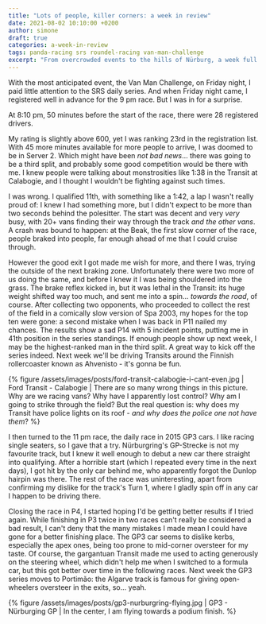 ```yaml
---
title: "Lots of people, killer corners: a week in review"
date: 2021-08-02 10:10:00 +0200
author: simone
draft: true
categories: a-week-in-review
tags: panda-racing srs roundel-racing van-man-challenge
excerpt: "From overcrowded events to the hills of Nürburg, a week full of regrets"
---
```


With the most anticipated event, the Van Man Challenge, on Friday night, I paid little attention to the SRS daily series. And when Friday night came, I registered well in advance for the 9 pm race. But I was in for a surprise. 

At 8:10 pm, 50 minutes before the start of the race, there were 28 registered drivers. 

My rating is slightly above 600, yet I was ranking 23rd in the registration list. With 45 more minutes available for more people to arrive, I was doomed to be in Server 2. Which might have been *not bad news*... there was going to be a third split, and probably some good competition would be there with me. I knew people were talking about monstrosities like 1:38 in the Transit at Calabogie, and I thought I wouldn't be fighting against such times. 

I was wrong. I qualified 11th, with something like a 1:42, a lap I wasn't really proud of: I knew I had something more, but I didn't expect to be more than two seconds behind the polesitter. The start was decent and very *very* busy, with 20+ vans finding their way through the track *and the other vans*. A crash was bound to happen: at the Beak, the first slow corner of the race, people braked into people, far enough ahead of me that I could cruise through. 

However the good exit I got made me wish for more, and there I was, trying the outside of the next braking zone. Unfortunately there were two more of us doing the same, and before I knew it I was being shouldered into the grass. The brake reflex kicked in, but it was lethal in the Transit: its huge weight shifted way too much, and sent me into a spin... *towards the road*, of course. After collecting two opponents, who proceeded to collect the rest of the field in a comically slow version of Spa 2003, my hopes for the top ten were gone: a second mistake when I was back in P11 nailed my chances. The results show a sad P14 with 5 incident points, putting me in 41th position in the series standings. If enough people show up next week, I may be the highest-ranked man in the third split. A great way to kick off the series indeed. Next week we'll be driving Transits around the Finnish rollercoaster known as Ahvenisto - it's gonna be fun.

{% figure /assets/images/posts/ford-transit-calabogie-i-cant-even.jpg | Ford Transit - Calabogie | There are so many wrong things in this picture. Why are we racing vans? Why have I apparently lost control? Why am I going to strike through the field? But the real question is: why does my Transit have police lights on its roof - *and why does the police one not have them*? %}

I then turned to the 11 pm race, the daily race in 2015 GP3 cars. I like racing single seaters, so I gave that a try. Nürburgring's GP-Strecke is not my favourite track, but I knew it well enough to debut a new car there straight into qualifying. After a horrible start (which I repeated every time in the next days), I got hit by the only car behind me, who apparently forgot the Dunlop hairpin was there. The rest of the race was uninteresting, apart from confirming my dislike for the track's Turn 1, where I gladly spin off in any car I happen to be driving there. 

Closing the race in P4, I started hoping I'd be getting better results if I tried again. While finishing in P3 twice in two races can't really be considered a bad result, I can't deny that the many mistakes I made mean I could have gone for a better finishing place. The GP3 car seems to dislike kerbs, especially the apex ones, being too prone to mid-corner oversteer for my taste. Of course, the gargantuan Transit made me used to acting generously on the steering wheel, which didn't help me when I switched to a formula car, but this got better over time in the following races. Next week the GP3 series moves to Portimão: the Algarve track is famous for giving open-wheelers oversteer in the exits, so... yeah. 

{% figure /assets/images/posts/gp3-nurburgring-flying.jpg | GP3 - Nürburging GP | In the center, I am flying towards a podium finish. %}
